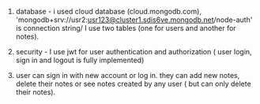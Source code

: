 1. database - i used cloud database (cloud.mongodb.com), 'mongodb+srv://usr2:usr123@cluster1.sdis6ve.mongodb.net/node-auth' is connection string/ I use two tables (one for users and another for notes).
2. security - I use jwt for user authentication and authorization ( user login, sign in and logout is fully implemented)

3. user can sign in with new account or log in. they can add new notes, delete their notes or see notes created by any user ( but can only delete their notes).
